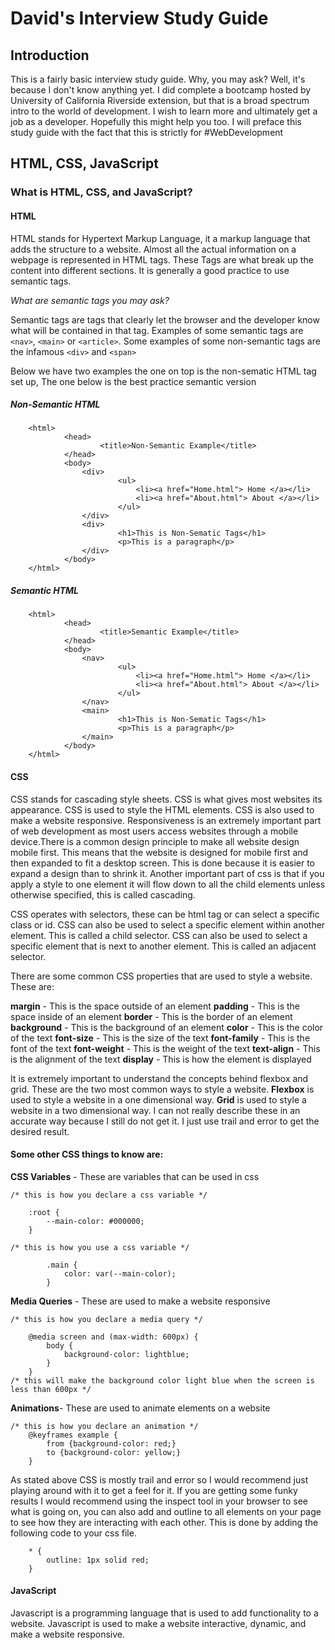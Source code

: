 # David's Interview Study Guide

## Introduction

This is a fairly basic interview study guide. Why, you may ask? Well, it's because I don't know anything yet. I did complete a bootcamp hosted by University of California Riverside extension, but that is a broad spectrum intro to the world of development. I wish to learn more and ultimately get a job as a developer. Hopefully this might help you too. I will preface this study guide with the fact that this is strictly for #WebDevelopment

## HTML, CSS, JavaScript

### What is HTML, CSS, and JavaScript?

#### HTML

HTML stands for Hypertext Markup Language, it a markup language that adds the structure to a website. Almost all the actual information on a webpage is represented in HTML tags. These Tags are what break up the content into different sections. It is generally a good practice to use semantic tags.

_What are semantic tags you may ask?_

Semantic tags are tags that clearly let the browser and the developer know what will be contained in that tag. Examples of some semantic tags are `<nav>`, `<main>` or `<article>`.
Some examples of some non-semantic tags are the infamous `<div>` and `<span> `

Below we have two examples the one on top is the non-sematic HTML tag set up, The one below is the best practice semantic version

##### Non-Semantic HTML

```
	<html>
			<head>
					<title>Non-Semantic Example</title>
			</head>
			<body>
				<div>
						<ul>
							<li><a href="Home.html"> Home </a></li>
							<li><a href="About.html"> About </a></li>
						</ul>
				</div>
				<div>
						<h1>This is Non-Sematic Tags</h1>
						<p>This is a paragraph</p>
				</div>
			</body>
	</html>
```

##### Semantic HTML

```
	<html>
			<head>
					<title>Semantic Example</title>
			</head>
			<body>
				<nav>
						<ul>
							<li><a href="Home.html"> Home </a></li>
							<li><a href="About.html"> About </a></li>
						</ul>
				</nav>
				<main>
						<h1>This is Non-Sematic Tags</h1>
						<p>This is a paragraph</p>
				</main>
			</body>
	</html>
```

#### CSS

CSS stands for cascading style sheets. CSS is what gives most websites its appearance. CSS is used to style the HTML elements. CSS is also used to make a website responsive. Responsiveness is an extremely important part of web development as most users access websites through a mobile device.There is a common design principle to make all website design mobile first. This means that the website is designed for mobile first and then expanded to fit a desktop screen. This is done because it is easier to expand a design than to shrink it. Another important part of css is that if you apply a style to one element it will flow down to all the child elements unless otherwise specified, this is called cascading.

CSS operates with selectors, these can be html tag or can select a specific class or id. CSS can also be used to select a specific element within another element. This is called a child selector. CSS can also be used to select a specific element that is next to another element. This is called an adjacent selector.

There are some common CSS properties that are used to style a website. These are:

**margin** - This is the space outside of an element
**padding** - This is the space inside of an element
**border** - This is the border of an element
**background** - This is the background of an element
**color** - This is the color of the text
**font-size** - This is the size of the text
**font-family** - This is the font of the text
**font-weight** - This is the weight of the text
**text-align** - This is the alignment of the text
**display** - This is how the element is displayed

It is extremely important to understand the concepts behind flexbox and grid. These are the two most common ways to style a website. **Flexbox** is used to style a website in a one dimensional way. **Grid** is used to style a website in a two dimensional way. I can not really describe these in an accurate way because I still do not get it. I just use trail and error to get the desired result.

#### Some other CSS things to know are:

**CSS Variables** - These are variables that can be used in css

```
/* this is how you declare a css variable */

	:root {
		--main-color: #000000;
	}

/* this is how you use a css variable */

		.main {
			color: var(--main-color);
		}
```

**Media Queries** - These are used to make a website responsive

```
/* this is how you declare a media query */

	@media screen and (max-width: 600px) {
		body {
			background-color: lightblue;
		}
	}
/* this will make the background color light blue when the screen is less than 600px */
```

**Animations**- These are used to animate elements on a website

```
/* this is how you declare an animation */
	@keyframes example {
		from {background-color: red;}
		to {background-color: yellow;}
	}
```

As stated above CSS is mostly trail and error so I would recommend just playing around with it to get a feel for it. If you are getting some funky results I would recommend using the inspect tool in your browser to see what is going on, you can also add and outline to all elements on your page to see how they are interacting with each other.
This is done by adding the following code to your css file.

```
	* {
		outline: 1px solid red;
	}
```

#### JavaScript

Javascript is a programming language that is used to add functionality to a website. Javascript is used to make a website interactive, dynamic, and make a website responsive.
